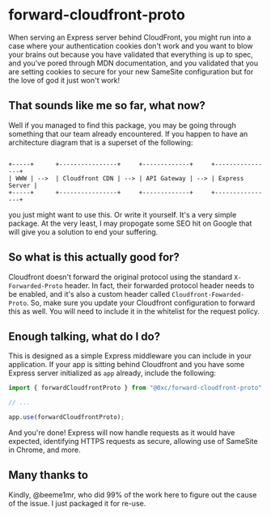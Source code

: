 # forward-cloudfront-proto

When serving an Express server behind CloudFront, you might run into a case where your authentication cookies don't work and you want to blow your brains out because you have validated that everything is up to spec, and you've pored through MDN documentation, and you validated that you are setting cookies to secure for your new SameSite configuration but for the love of god it just won't work!

## That sounds like me so far, what now?

Well if you managed to find this package, you may be going through something that our team already encountered. If you happen to have an architecture diagram that is a superset of the following:

```

+-----+      +----------------+     +-------------+     +----------------+
| WWW | -->  | Cloudfront CDN | --> | API Gateway | --> | Express Server |
+-----+      +----------------+     +-------------+     +----------------+

```

you just might want to use this. Or write it yourself. It's a very simple package. At the very least, I may propogate some SEO hit on Google that will give you a solution to end your suffering.

## So what is this actually good for?

Cloudfront doesn't forward the original protocol using the standard `X-Forwarded-Proto` header. In fact, their forwarded protocol header needs to be enabled, and it's also a custom header called `Cloudfront-Fowarded-Proto`. So, make sure you update your Cloudfront configuration to forward this as well. You will need to include it in the whitelist for the request policy.

## Enough talking, what do I do?

This is designed as a simple Express middleware you can include in your application. If your app is sitting behind Cloudfront and you have some Express server initialized as `app` already, include the following:

```ts
import { forwardCloudfrontProto } from "@0xc/forward-cloudfront-proto";

// ...

app.use(forwardCloudfrontProto);
```

And you're done! Express will now handle requests as it would have expected, identifying HTTPS requests as secure, allowing use of SameSite in Chrome, and more.

## Many thanks to

Kindly, @beeme1mr, who did 99% of the work here to figure out the cause of the issue. I just packaged it for re-use.